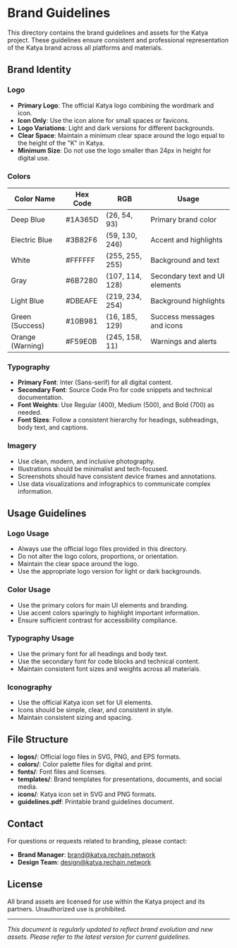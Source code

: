# Brand Guidelines

This directory contains the brand guidelines and assets for the Katya project. These guidelines ensure consistent and professional representation of the Katya brand across all platforms and materials.

## Brand Identity

### Logo

- **Primary Logo**: The official Katya logo combining the wordmark and icon.
- **Icon Only**: Use the icon alone for small spaces or favicons.
- **Logo Variations**: Light and dark versions for different backgrounds.
- **Clear Space**: Maintain a minimum clear space around the logo equal to the height of the "K" in Katya.
- **Minimum Size**: Do not use the logo smaller than 24px in height for digital use.

### Colors

| Color Name      | Hex Code | RGB           | Usage                          |
|-----------------|----------|---------------|--------------------------------|
| Deep Blue       | #1A365D  | (26, 54, 93)  | Primary brand color            |
| Electric Blue   | #3B82F6  | (59, 130, 246)| Accent and highlights         |
| White           | #FFFFFF  | (255, 255, 255)| Background and text           |
| Gray            | #6B7280  | (107, 114, 128)| Secondary text and UI elements|
| Light Blue      | #DBEAFE  | (219, 234, 254)| Background highlights         |
| Green (Success) | #10B981  | (16, 185, 129)| Success messages and icons    |
| Orange (Warning)| #F59E0B  | (245, 158, 11)| Warnings and alerts           |

### Typography

- **Primary Font**: Inter (Sans-serif) for all digital content.
- **Secondary Font**: Source Code Pro for code snippets and technical documentation.
- **Font Weights**: Use Regular (400), Medium (500), and Bold (700) as needed.
- **Font Sizes**: Follow a consistent hierarchy for headings, subheadings, body text, and captions.

### Imagery

- Use clean, modern, and inclusive photography.
- Illustrations should be minimalist and tech-focused.
- Screenshots should have consistent device frames and annotations.
- Use data visualizations and infographics to communicate complex information.

## Usage Guidelines

### Logo Usage

- Always use the official logo files provided in this directory.
- Do not alter the logo colors, proportions, or orientation.
- Maintain the clear space around the logo.
- Use the appropriate logo version for light or dark backgrounds.

### Color Usage

- Use the primary colors for main UI elements and branding.
- Use accent colors sparingly to highlight important information.
- Ensure sufficient contrast for accessibility compliance.

### Typography Usage

- Use the primary font for all headings and body text.
- Use the secondary font for code blocks and technical content.
- Maintain consistent font sizes and weights across all materials.

### Iconography

- Use the official Katya icon set for UI elements.
- Icons should be simple, clear, and consistent in style.
- Maintain consistent sizing and spacing.

## File Structure

- **logos/**: Official logo files in SVG, PNG, and EPS formats.
- **colors/**: Color palette files for digital and print.
- **fonts/**: Font files and licenses.
- **templates/**: Brand templates for presentations, documents, and social media.
- **icons/**: Katya icon set in SVG and PNG formats.
- **guidelines.pdf**: Printable brand guidelines document.

## Contact

For questions or requests related to branding, please contact:

- **Brand Manager**: brand@katya.rechain.network
- **Design Team**: design@katya.rechain.network

## License

All brand assets are licensed for use within the Katya project and its partners. Unauthorized use is prohibited.

---

*This document is regularly updated to reflect brand evolution and new assets. Please refer to the latest version for current guidelines.*

